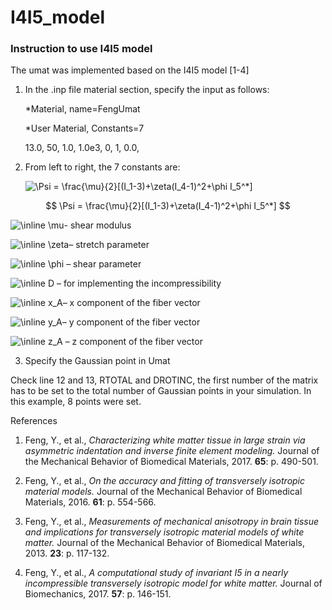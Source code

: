# I4I5_model

### Instruction to use I4I5 model

The umat was implemented based on the I4I5 model [1-4]

1. In the .inp file material section, specify the input as follows:

   *Material, name=FengUmat

   *User Material, Constants=7

   13.0, 50, 1.0, 1.0e3, 0, 1, 0.0,


2. From left to right, the 7 constants are:

   <img src="https://latex.codecogs.com/png.image?\dpi{110}&space;\Psi&space;=&space;\frac{\mu}{2}[(I_1-3)&plus;\zeta(I_4-1)^2&plus;\phi&space;I_5^*]" title="\Psi = \frac{\mu}{2}[(I_1-3)+\zeta(I_4-1)^2+\phi I_5^*]" />
$$
\Psi = \frac{\mu}{2}[(I_1-3)+\zeta(I_4-1)^2+\phi I_5^*]
$$

<img src="https://latex.codecogs.com/png.image?\dpi{110}&space;\inline&space;\mu" title="\inline \mu" />- shear modulus

<img src="https://latex.codecogs.com/png.image?\dpi{110}&space;\inline&space;\zeta" title="\inline \zeta" />– stretch parameter

<img src="https://latex.codecogs.com/png.image?\dpi{110}&space;\inline&space;\phi" title="\inline \phi" /> – shear parameter

<img src="https://latex.codecogs.com/png.image?\dpi{110}&space;\inline&space;D" title="\inline D" /> – for implementing the incompressibility

<img src="https://latex.codecogs.com/png.image?\dpi{110}&space;\inline&space;x_A" title="\inline x_A" />– x component of the fiber vector

<img src="https://latex.codecogs.com/png.image?\dpi{110}&space;\inline&space;y_A" title="\inline y_A" />– y component of the fiber vector

<img src="https://latex.codecogs.com/png.image?\dpi{110}&space;\inline&space;z_A" title="\inline z_A" /> – z component of the fiber vector



3. Specify the Gaussian point in Umat

Check line 12 and 13, RTOTAL and DROTINC, the first number of the matrix has to be set to the total number of Gaussian points in your simulation. In this example, 8 points were set.




References

1. Feng, Y., et al., *Characterizing white matter tissue in large strain via asymmetric indentation and inverse finite element modeling.* Journal of the Mechanical Behavior of Biomedical Materials, 2017. **65**: p. 490-501.

2. Feng, Y., et al., *On the accuracy and fitting of transversely isotropic material models.* Journal of the Mechanical Behavior of Biomedical Materials, 2016. **61**: p. 554-566.

3. Feng, Y., et al., *Measurements of mechanical anisotropy in brain tissue and implications for transversely isotropic material models of white matter.* Journal of the Mechanical Behavior of Biomedical Materials, 2013. **23**: p. 117-132.

4. Feng, Y., et al., *A computational study of invariant I5 in a nearly incompressible transversely isotropic model for white matter.* Journal of Biomechanics, 2017. **57**: p. 146-151.

 